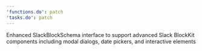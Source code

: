 ```yaml
---
'functions.do': patch
'tasks.do': patch
---
```


Enhanced SlackBlockSchema interface to support advanced Slack BlockKit components including modal dialogs, date pickers, and interactive elements

